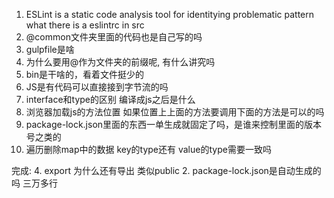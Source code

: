 1. ESLint 
   is a static code analysis tool for identitying problematic pattern 
   what there is a eslintrc in src
5. @common文件夹里面的代码也是自己写的吗
6. gulpfile是啥
1. 为什么要用@作为文件夹的前缀呢, 有什么讲究吗
3. bin是干啥的，看着文件挺少的
4. JS是有代码可以直接接到字节流的吗
5. interface和type的区别 编译成js之后是什么
6. 浏览器加载js的方法位置
   如果位置上上面的方法要调用下面的方法是可以的吗
7. package-lock.json里面的东西一单生成就固定了吗，是谁来控制里面的版本号之类的   
8. 遍历删除map中的数据
   key的type还有 value的type需要一致吗
   
完成:
4. export 为什么还有导出 类似public
2. package-lock.json是自动生成的吗 三万多行
   